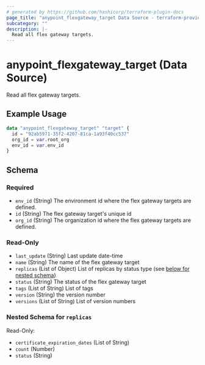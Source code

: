 ```yaml
---
# generated by https://github.com/hashicorp/terraform-plugin-docs
page_title: "anypoint_flexgateway_target Data Source - terraform-provider-anypoint"
subcategory: ""
description: |-
  Read all flex gateway targets.
---
```


# anypoint_flexgateway_target (Data Source)

Read all flex gateway targets.

## Example Usage

```terraform
data "anypoint_flexgateway_target" "target" {
  id = "92ab5971-35f2-4207-81ca-1a93f40cc537"
  org_id = var.root_org
  env_id = var.env_id
}
```

<!-- schema generated by tfplugindocs -->
## Schema

### Required

- `env_id` (String) The environment id where the flex gateway targets are defined.
- `id` (String) The flex gateway target's unique id
- `org_id` (String) The organization id where the flex gateway targets are defined.

### Read-Only

- `last_update` (String) Last update date-time
- `name` (String) The name of the flex gateway target
- `replicas` (List of Object) List of replicas by status type (see [below for nested schema](#nestedatt--replicas))
- `status` (String) The status of the flex gateway target
- `tags` (List of String) List of tags
- `version` (String) the version number
- `versions` (List of String) List of version numbers

<a id="nestedatt--replicas"></a>
### Nested Schema for `replicas`

Read-Only:

- `certificate_expiration_dates` (List of String)
- `count` (Number)
- `status` (String)


